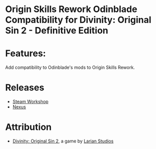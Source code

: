 Origin Skills Rework Odinblade Compatibility for Divinity: Original Sin 2 - Definitive Edition
=======

# Features:
Add compatibility to Odinblade's mods to Origin Skills Rework.

# Releases
* [Steam Workshop](https://steamcommunity.com/sharedfiles/filedetails/?id=2038169554) 
* [Nexus]()

# Attribution
- [Divinity: Original Sin 2](http://store.steampowered.com/app/435150/Divinity_Original_Sin_2/), a game by [Larian Studios](http://larian.com/)

